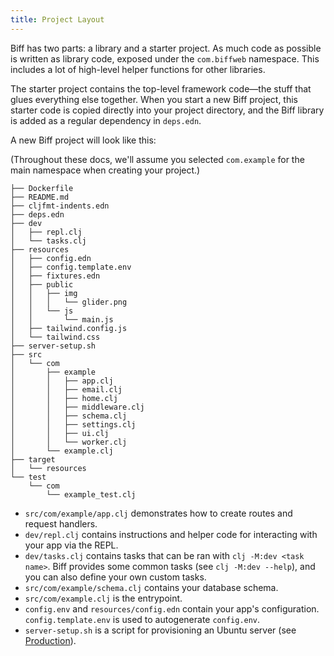 ```yaml
---
title: Project Layout
---
```


Biff has two parts: a library and a starter project. As much code as
possible is written as library code, exposed under the `com.biffweb` namespace.
This includes a lot of high-level helper functions for other libraries.

The starter project contains the top-level framework code&mdash;the stuff that glues
everything else together. When you start a new Biff project, this starter code is
copied directly into your project directory, and the Biff library is added as a regular
dependency in `deps.edn`.

A new Biff project will look like this:

(Throughout these docs, we'll assume you selected `com.example` for the main
namespace when creating your project.)

```text
├── Dockerfile
├── README.md
├── cljfmt-indents.edn
├── deps.edn
├── dev
│   ├── repl.clj
│   └── tasks.clj
├── resources
│   ├── config.edn
│   ├── config.template.env
│   ├── fixtures.edn
│   ├── public
│   │   ├── img
│   │   │   └── glider.png
│   │   └── js
│   │       └── main.js
│   ├── tailwind.config.js
│   └── tailwind.css
├── server-setup.sh
├── src
│   └── com
│       ├── example
│       │   ├── app.clj
│       │   ├── email.clj
│       │   ├── home.clj
│       │   ├── middleware.clj
│       │   ├── schema.clj
│       │   ├── settings.clj
│       │   ├── ui.clj
│       │   └── worker.clj
│       └── example.clj
├── target
│   └── resources
└── test
    └── com
        └── example_test.clj
```

- `src/com/example/app.clj` demonstrates how to create routes and request handlers.
- `dev/repl.clj` contains instructions and helper code for interacting with your app via the REPL.
- `dev/tasks.clj` contains tasks that can be ran with `clj -M:dev <task name>`. Biff provides some common tasks (see
  `clj -M:dev --help`), and you can also define your own custom tasks.
- `src/com/example/schema.clj` contains your database schema.
- `src/com/example.clj` is the entrypoint.
- `config.env` and `resources/config.edn` contain your app's configuration. `config.template.env` is used to autogenerate `config.env`.
- `server-setup.sh` is a script for provisioning an Ubuntu server (see [Production](/docs/reference/production/)).
